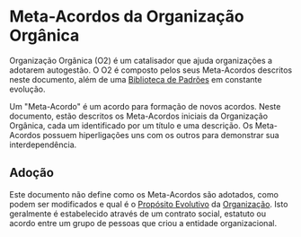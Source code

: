 # Meta-Acordos da Organização Orgânica

Organização Orgânica \(O2\) é um catalisador que ajuda organizações a adotarem autogestão. O O2 é composto pelos seus Meta-Acordos descritos neste documento, além de uma [Biblioteca de Padrões](../biblioteca/) em constante evolução.

Um "Meta-Acordo" é um acordo para formação de novos acordos. Neste documento, estão descritos os Meta-Acordos iniciais da Organização Orgânica, cada um identificado por um título e uma descrição. Os Meta-Acordos possuem hiperligações uns com os outros para demonstrar sua interdependência.

## Adoção

Este documento não define como os Meta-Acordos são adotados, como podem ser modificados e qual é o [Propósito Evolutivo](organizacao.md#proposito-evolutivo) da [Organização](organizacao.md#organizacao). Isto geralmente é estabelecido através de um contrato social, estatuto ou acordo entre um grupo de pessoas que criou a entidade organizacional.

